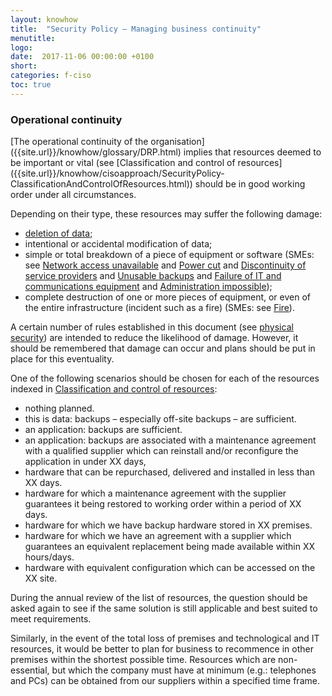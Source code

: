 ```yaml
---
layout: knowhow
title:  "Security Policy – Managing business continuity"
menutitle:
logo:
date:  2017-11-06 00:00:00 +0100
short:
categories: f-ciso
toc: true
---
```

<h3 class="titre-page">Operational continuity</h3>
[The operational continuity of the organisation]({{site.url}}/knowhow/glossary/DRP.html) implies that resources deemed to be important or vital (see [Classification and control of resources]({{site.url}}/knowhow/cisoapproach/SecurityPolicy-ClassificationAndControlOfResources.html)) should be in good working order under all circumstances.

Depending on their type, these resources may suffer the following damage:

* [deletion of data]({{site.url}}/knowhow/glossary/DataLoss.html);
* intentional or accidental modification of data;
* simple or total breakdown of a piece of equipment or software (SMEs: see [Network access unavailable]({{site.url}}/knowhow/bestpractices/SecurityMeasures4SME-Threats2Infrastructure.html#network-unavailability) and [Power cut]({{site.url}}/knowhow/bestpractices/SecurityMeasures4SME-Threats2Infrastructure.html#power-cut) and [Discontinuity of service providers]({{site.url}}/knowhow/bestpractices/SecurityMeasures4SME-Threats2Infrastructure.html#discontinuity-of-service-providers) and [Unusable backups]({{site.url}}/knowhow/bestpractices/SecurityMeasures4SME-Threats2Hardware.html#unusable-backups) and [Failure of IT and communications equipment]({{site.url}}/knowhow/bestpractices/SecurityMeasures4SME-Threats2Hardware.html#failure-of-it-or-communications-equipment) and [Administration impossible]({{site.url}}/knowhow/bestpractices/SecurityMeasures4SME-Threats2Software.html#unavailability-of-administrators));
* complete destruction of one or more pieces of equipment, or even of the entire infrastructure (incident such as a fire) (SMEs: see [Fire]({{site.url}}/knowhow/bestpractices/SecurityMeasures4SME-Threats2Infrastructure.html#fire)).

A certain number of rules established in this document (see [physical security]({{site.url}}/knowhow/cisoapproach/SecurityPolicy-PhysicalAndEnvironmentalSecurity.html)) are intended to reduce the likelihood of damage. However, it should be remembered that damage can occur and plans should be put in place for this eventuality.

One of the following scenarios should be chosen for each of the resources indexed in [Classification and control of resources]({{site.url}}/knowhow/cisoapproach/SecurityPolicy-ClassificationAndControlOfResources.html):

* nothing planned.
* this is data: backups – especially off-site backups – are sufficient.
* an application: backups are sufficient.
* an application: backups are associated with a maintenance agreement with a qualified supplier which can reinstall and/or reconfigure the application in under XX days,
* hardware that can be repurchased, delivered and installed in less than XX days.
* hardware for which a maintenance agreement with the supplier guarantees it being restored to working order within a period of XX days.
* hardware for which we have backup hardware stored in XX premises.
* hardware for which we have an agreement with a supplier which guarantees an equivalent replacement being made available within XX hours/days.
* hardware with equivalent configuration which can be accessed on the XX site.

During the annual review of the list of resources, the question should be asked again to see if the same solution is still applicable and best suited to meet requirements.

Similarly, in the event of the total loss of premises and technological and IT resources, it would be better to plan for business to recommence in other premises within the shortest possible time. Resources which are non-essential, but which the company must have at minimum (e.g.: telephones and PCs) can be obtained from our suppliers within a specified time frame.
